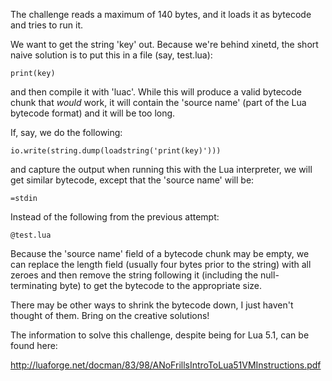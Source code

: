 The challenge reads a maximum of 140 bytes, and it loads it as
bytecode and tries to run it.

We want to get the string 'key' out. Because we're behind xinetd, the
short naive solution is to put this in a file (say, test.lua):

    print(key)

and then compile it with 'luac'. While this will produce a valid
bytecode chunk that *would* work, it will contain the 'source name'
(part of the Lua bytecode format) and it will be too long.

If, say, we do the following:

    io.write(string.dump(loadstring('print(key)')))

and capture the output when running this with the Lua interpreter, we
will get similar bytecode, except that the 'source name' will be:

    =stdin

Instead of the following from the previous attempt:

    @test.lua


Because the 'source name' field of a bytecode chunk may be empty, we
can replace the length field (usually four bytes prior to the string)
with all zeroes and then remove the string following it (including the
null-terminating byte) to get the bytecode to the appropriate size.

There may be other ways to shrink the bytecode down, I just haven't
thought of them. Bring on the creative solutions!

The information to solve this challenge, despite being for Lua 5.1,
can be found here:

http://luaforge.net/docman/83/98/ANoFrillsIntroToLua51VMInstructions.pdf
